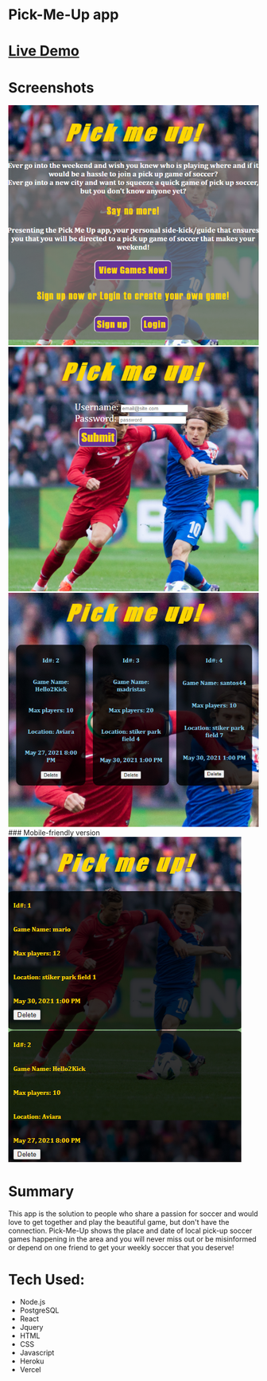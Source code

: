 # Pick-Me-Up app


#  <a href="https://pick-me-up-app.vercel.app/">Live Demo</a>

# Screenshots

<img src="screenshots/landing.png">
<img src="screenshots/login.png">
<img src="screenshots/games.png">
### Mobile-friendly version
<img src="screenshots/mobile.png">


# Summary
This app is the solution to people who share a passion for soccer and would love to get together and play the beautiful game, but don't have the connection. 
Pick-Me-Up shows the place and date of local pick-up soccer games happening in the area and you will never miss out or be misinformed or depend on one friend to get your
weekly soccer that you deserve!


# Tech Used:

- Node.js
- PostgreSQL
- React
- Jquery
- HTML
- CSS
- Javascript
- Heroku
- Vercel






